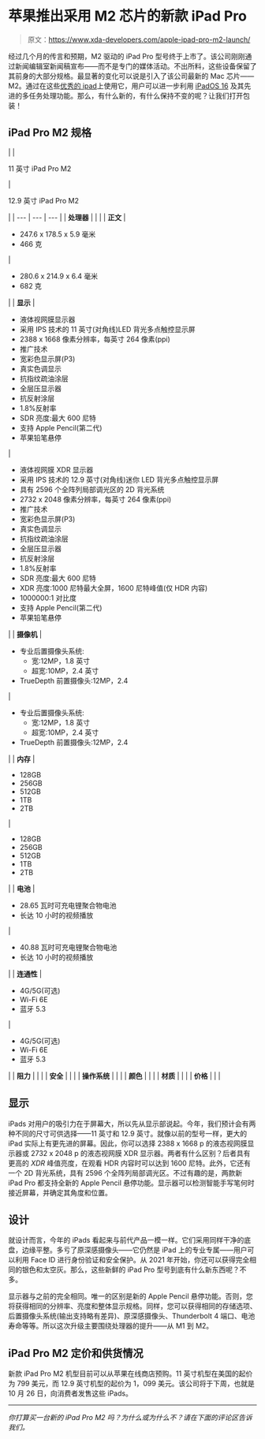 # 苹果推出采用 M2 芯片的新款 iPad Pro

> 原文：<https://www.xda-developers.com/apple-ipad-pro-m2-launch/>

经过几个月的传言和预期，M2 驱动的 iPad Pro 型号终于上市了。该公司刚刚通过新闻编辑室新闻稿宣布——而不是专门的媒体活动。不出所料，这些设备保留了其前身的大部分规格。最显著的变化可以说是引入了该公司最新的 Mac 芯片——M2。通过在这些[优秀的 ipad](http://xda-developers.com/best-ipad)上使用它，用户可以进一步利用 [iPadOS 16](http://xda-developers.com/ipados-16) 及其先进的多任务处理功能。那么，有什么新的，有什么保持不变的呢？让我们打开包装！

## iPad Pro M2 规格

|  | 

11 英寸 iPad Pro M2

 | 

12.9 英寸 iPad Pro M2

 |
| --- | --- | --- |
| **处理器** |  |  |
| **正文** | 

*   247.6 x 178.5 x 5.9 毫米
*   466 克

 | 

*   280.6 x 214.9 x 6.4 毫米
*   682 克

 |
| **显示** | 

*   液体视网膜显示器
*   采用 IPS 技术的 11 英寸(对角线)LED 背光多点触控显示屏
*   2388 x 1668 像素分辨率，每英寸 264 像素(ppi)
*   推广技术
*   宽彩色显示屏(P3)
*   真实色调显示
*   抗指纹疏油涂层
*   全层压显示器
*   抗反射涂层
*   1.8%反射率
*   SDR 亮度:最大 600 尼特
*   支持 Apple Pencil(第二代)
*   苹果铅笔悬停

 | 

*   液体视网膜 XDR 显示器
*   采用 IPS 技术的 12.9 英寸(对角线)迷你 LED 背光多点触控显示屏
*   具有 2596 个全阵列局部调光区的 2D 背光系统
*   2732 x 2048 像素分辨率，每英寸 264 像素(ppi)
*   推广技术
*   宽彩色显示屏(P3)
*   真实色调显示
*   抗指纹疏油涂层
*   全层压显示器
*   抗反射涂层
*   1.8%反射率
*   SDR 亮度:最大 600 尼特
*   XDR 亮度:1000 尼特最大全屏，1600 尼特峰值(仅 HDR 内容)
*   1000000:1 对比度
*   支持 Apple Pencil(第二代)
*   苹果铅笔悬停

 |
| **摄像机** | 

*   专业后置摄像头系统:
    *   宽:12MP，1.8 英寸
    *   超宽:10MP，2.4 英寸
*   TrueDepth 前置摄像头:12MP，2.4

 | 

*   专业后置摄像头系统:
    *   宽:12MP，1.8 英寸
    *   超宽:10MP，2.4 英寸
*   TrueDepth 前置摄像头:12MP，2.4

 |
| **内存** | 

*   128GB
*   256GB
*   512GB
*   1TB
*   2TB

 | 

*   128GB
*   256GB
*   512GB
*   1TB
*   2TB

 |
| **电池** | 

*   28.65 瓦时可充电锂聚合物电池
*   长达 10 小时的视频播放

 | 

*   40.88 瓦时可充电锂聚合物电池
*   长达 10 小时的视频播放

 |
| **连通性** | 

*   4G/5G(可选)
*   Wi-Fi 6E
*   蓝牙 5.3

 | 

*   4G/5G(可选)
*   Wi-Fi 6E
*   蓝牙 5.3

 |
| **阻力** |  |  |
| **安全** |  |  |
| **操作系统** |  |  |
| **颜色** |  |  |
| **材质** |  |  |
| **价格** |  |  |

## 显示

iPads 对用户的吸引力在于屏幕大，所以先从显示部说起。今年，我们预计会有两种不同的尺寸可供选择——11 英寸和 12.9 英寸。就像以前的型号一样，更大的 iPad 实际上有更先进的屏幕。因此，你可以选择 2388 x 1668 p 的液态视网膜显示器或 2732 x 2048 p 的液态视网膜 XDR 显示器。两者有什么区别？后者具有更高的 *XDR* 峰值亮度，在观看 HDR 内容时可以达到 1600 尼特。此外，它还有一个 2D 背光系统，具有 2596 个全阵列局部调光区。不过有趣的是，两款新 iPad Pro 都支持全新的 Apple Pencil 悬停功能。显示器可以检测智能手写笔何时接近屏幕，并确定其角度和位置。

## 设计

就设计而言，今年的 iPads 看起来与前代产品一模一样。它们采用同样干净的底盘，边缘平整。多亏了原深感摄像头——它仍然是 iPad 上的专业专属——用户可以利用 Face ID 进行身份验证和安全保护。从 2021 年开始，你还可以获得完全相同的银色和太空灰。那么，这些新鲜的 iPad Pro 型号到底有什么新东西呢？不多。

显示器与之前的完全相同。唯一的区别是新的 Apple Pencil 悬停功能。否则，您将获得相同的分辨率、亮度和整体显示规格。同样，您可以获得相同的存储选项、后置摄像头系统(输出支持略有差异)、原深感摄像头、Thunderbolt 4 端口、电池寿命等等。所以这次升级主要围绕处理器的提升——从 M1 到 M2。

## iPad Pro M2 定价和供货情况

新款 iPad Pro M2 机型目前可以从苹果在线商店预购。11 英寸机型在美国的起价为 799 美元，而 12.9 英寸机型的起价为 1，099 美元。该公司将于下周，也就是 10 月 26 日，向消费者发售这些 iPads。

* * *

*你打算买一台新的 iPad Pro M2 吗？为什么或为什么不？请在下面的评论区告诉我们。*